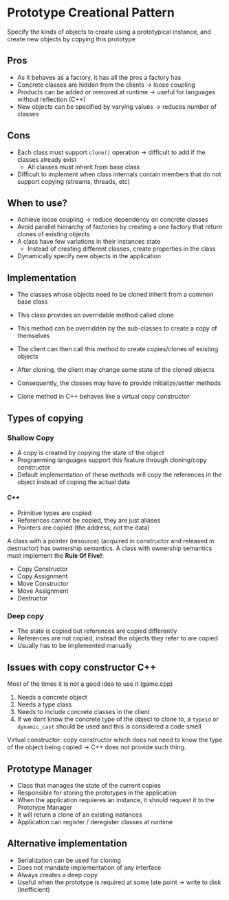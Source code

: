 # Prototype Creational Pattern

Specify the kinds of objects to create using a prototypical instance, and
create new objects by copying this prototype

## Pros

- As it behaves as a factory, it has all the pros a factory has
- Concrete classes are hidden from the clients -> loose coupling
- Products can be added or removed at runtime -> useful for languages without reflection (C++)
- New objects can be specified by varying values -> reduces number of classes

## Cons

- Each class must support `clone()` operation -> difficult to add if the classes already exist
    - All classes must inherit from base class
- Difficult to implement when class internals contain members that do not support copying (streams, threads, etc)

## When to use?

- Achieve loose coupling -> reduce dependency on concrete classes
- Avoid parallel hierarchy of factories by creating a one factory that return clones of existing objects
- A class have few variations in their instances state
    - Instead of creating different classes, create properties in the class
- Dynamically specify new objects in the application

## Implementation

- The classes whose objects need to be cloned inherit from a common base class
- This class provides an overridable method called clone
- This method can be overridden by the sub-classes to create a copy of themselves
- The client can then call this method to create copies/clones of existing objects
- After cloning, the client may change some state of the cloned objects
- Consequently, the classes may have to provide initialize/setter methods

- Clone method in C++ behaves like a virtual copy constructor


## Types of copying
### Shallow Copy

- A copy is created by copying the state of the object
- Programming languages support this feature through cloning/copy constructor
- Default implementation of these methods will copy the references in the object instead of coping the actual data

#### C++

- Primitive types are copied
- References cannot be copied, they are just aliases
- Pointers are copied (the address, not the data)

A class with a pointer (resource) (acquired in constructor and released in destructor) has ownership semantics.
A class with ownership semantics must implement the **Rule Of Five!**:

- Copy Constructor
- Copy Assignment
- Move Constructor
- Move Assignment
- Destructor


### Deep copy

- The state is copied but references are copied differently
- References are not copied, instead the objects they refer to are copied
- Usually has to be implemented manually


## Issues with copy constructor C++

Most of the times it is not a good idea to use it (game.cpp)

1. Needs a concrete object
2. Needs a type class
3. Needs to include concrete classes in the client
4. If we dont know the concrete type of the object to clone to, a `typeid` or `dynamic_cast` should be used and this is considered a code smell


Virtual constructor: copy constructor which does not need to know the type of the object being copied -> C++ does not provide such thing.


## Prototype Manager

- Class that manages the state of the current copies
- Responsible for storing the prototypes in the application
- When the application requieres an instance, it should request it to the Prototype Manager
- It will return a clone of an existing instances
- Application can register / deregister classes at runtime

## Alternative implementation

- Serialization can be used for cloning
- Does not mandate implementation of any interface
- Always creates a deep copy
- Useful when the prototype is required at some late point -> write to disk (inefficient)
